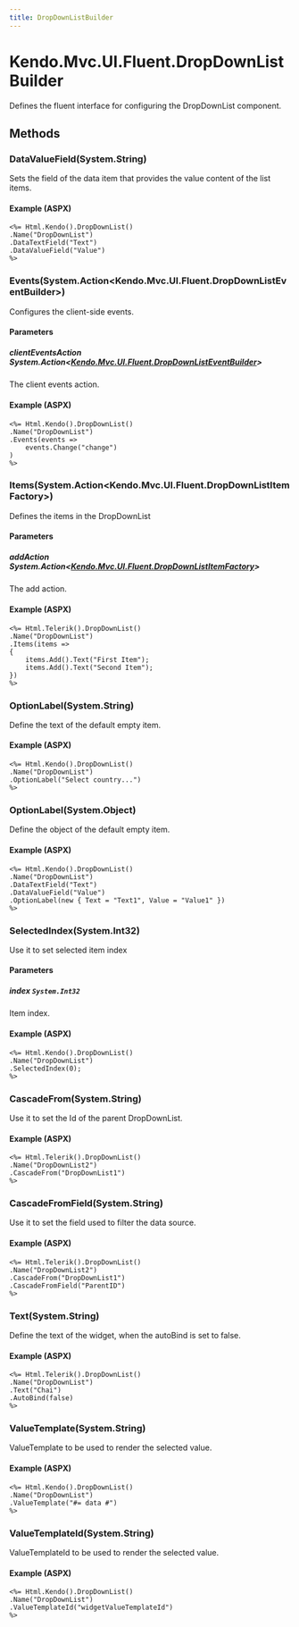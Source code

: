 ```yaml
---
title: DropDownListBuilder
---
```


# Kendo.Mvc.UI.Fluent.DropDownListBuilder
Defines the fluent interface for configuring the DropDownList component.




## Methods


### DataValueField(System.String)
Sets the field of the data item that provides the value content of the list items.




#### Example (ASPX)
    <%= Html.Kendo().DropDownList()
    .Name("DropDownList")
    .DataTextField("Text")
    .DataValueField("Value")
    %>


### Events(System.Action\<Kendo.Mvc.UI.Fluent.DropDownListEventBuilder\>)
Configures the client-side events.


#### Parameters

##### clientEventsAction System.Action<[Kendo.Mvc.UI.Fluent.DropDownListEventBuilder](/api/wrappers/aspnet-mvc/Kendo.Mvc.UI.Fluent/DropDownListEventBuilder)>
The client events action.




#### Example (ASPX)
    <%= Html.Kendo().DropDownList()
    .Name("DropDownList")
    .Events(events =>
        events.Change("change")
    )
    %>


### Items(System.Action\<Kendo.Mvc.UI.Fluent.DropDownListItemFactory\>)
Defines the items in the DropDownList


#### Parameters

##### addAction System.Action<[Kendo.Mvc.UI.Fluent.DropDownListItemFactory](/api/wrappers/aspnet-mvc/Kendo.Mvc.UI.Fluent/DropDownListItemFactory)>
The add action.




#### Example (ASPX)
    <%= Html.Telerik().DropDownList()
    .Name("DropDownList")
    .Items(items =>
    {
        items.Add().Text("First Item");
        items.Add().Text("Second Item");
    })
    %>


### OptionLabel(System.String)
Define the text of the default empty item.




#### Example (ASPX)
    <%= Html.Kendo().DropDownList()
    .Name("DropDownList")
    .OptionLabel("Select country...")
    %>


### OptionLabel(System.Object)
Define the object of the default empty item.




#### Example (ASPX)
    <%= Html.Kendo().DropDownList()
    .Name("DropDownList")
    .DataTextField("Text")
    .DataValueField("Value")
    .OptionLabel(new { Text = "Text1", Value = "Value1" })
    %>


### SelectedIndex(System.Int32)
Use it to set selected item index


#### Parameters

##### index `System.Int32`
Item index.




#### Example (ASPX)
    <%= Html.Kendo().DropDownList()
    .Name("DropDownList")
    .SelectedIndex(0);
    %>


### CascadeFrom(System.String)
Use it to set the Id of the parent DropDownList.




#### Example (ASPX)
    <%= Html.Telerik().DropDownList()
    .Name("DropDownList2")
    .CascadeFrom("DropDownList1")
    %>


### CascadeFromField(System.String)
Use it to set the field used to filter the data source.




#### Example (ASPX)
    <%= Html.Telerik().DropDownList()
    .Name("DropDownList2")
    .CascadeFrom("DropDownList1")
    .CascadeFromField("ParentID")
    %>


### Text(System.String)
Define the text of the widget, when the autoBind is set to false.




#### Example (ASPX)
    <%= Html.Telerik().DropDownList()
    .Name("DropDownList")
    .Text("Chai")
    .AutoBind(false)
    %>


### ValueTemplate(System.String)
ValueTemplate to be used to render the selected value.




#### Example (ASPX)
    <%= Html.Kendo().DropDownList()
    .Name("DropDownList")
    .ValueTemplate("#= data #")
    %>


### ValueTemplateId(System.String)
ValueTemplateId to be used to render the selected value.




#### Example (ASPX)
    <%= Html.Kendo().DropDownList()
    .Name("DropDownList")
    .ValueTemplateId("widgetValueTemplateId")
    %>



